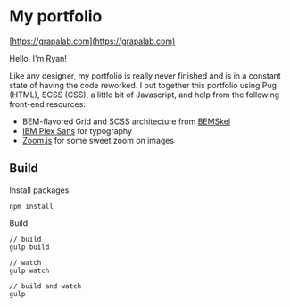# My portfolio

[https://grapalab.com](https://grapalab.com)

Hello, I'm Ryan!
  
Like any designer, my portfolio is really never finished and is in a constant state of having the code reworked. I put together this portfolio using Pug (HTML), SCSS (CSS), a little bit of Javascript, and help from the following front-end resources:
  
- BEM-flavored Grid and SCSS architecture from [BEMSkel](http://bemskel.com/)
- [IBM Plex Sans](https://fonts.google.com/specimen/IBM+Plex+Sans) for typography
- [Zoom.js](https://github.com/fat/zoom.js/) for some sweet zoom on images

## Build

Install packages
```
npm install
```

Build
```
// build
gulp build

// watch
gulp watch

// build and watch
gulp
```